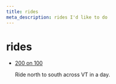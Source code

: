 ```yaml
---
title: rides
meta_description: rides I'd like to do
---
```


# rides

- [200 on 100](http://100-200.org/)

  Ride north to south across VT in a day.
